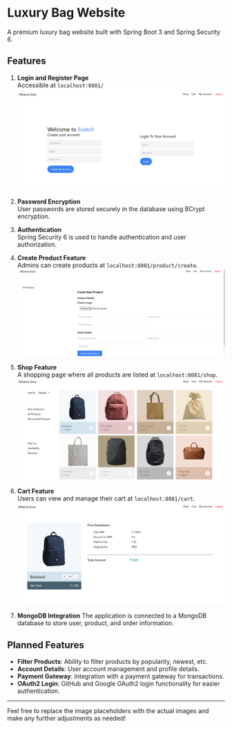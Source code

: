 # Luxury Bag Website

A premium luxury bag website built with Spring Boot 3 and Spring Security 6.

## Features

1. **Login and Register Page**  
   Accessible at `localhost:8081/`  
   ![Login and Register](src/main/resources/static/images/indexPage.png)  

2. **Password Encryption**  
   User passwords are stored securely in the database using BCrypt encryption.  

3. **Authentication**  
   Spring Security 6 is used to handle authentication and user authorization.  

4. **Create Product Feature**  
   Admins can create products at `localhost:8081/product/create`.  
   ![Create Product](src/main/resources/static/images/CreateProductPage.png)  

5. **Shop Feature**  
   A shopping page where all products are listed at `localhost:8081/shop`.  
   ![Shop](src/main/resources/static/images/ShopPage.png)  

6. **Cart Feature**  
   Users can view and manage their cart at `localhost:8081/cart`.  
   ![Cart](/src/main/resources/static/images/CartPage.png)

7. **MongoDB Integration**
  The application is connected to a MongoDB database to store user, product, and order information.


## Planned Features

- **Filter Products**: Ability to filter products by popularity, newest, etc.
- **Account Details**: User account management and profile details.
- **Payment Gateway**: Integration with a payment gateway for transactions.
- **OAuth2 Login**: GitHub and Google OAuth2 login functionality for easier authentication.

---

Feel free to replace the image placeholders with the actual images and make any further adjustments as needed!
